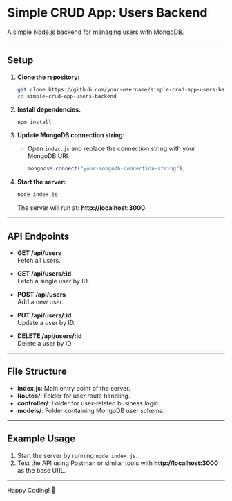 # Simple CRUD App: Users Backend

A simple Node.js backend for managing users with MongoDB.

---

## Setup

1. **Clone the repository:**
   ```bash
   git clone https://github.com/your-username/simple-crud-app-users-backend.git
   cd simple-crud-app-users-backend
   ```

2. **Install dependencies:**
   ```bash
   npm install
   ```

3. **Update MongoDB connection string:**
   - Open `index.js` and replace the connection string with your MongoDB URI:
     ```js
     mongoose.connect("your-mongodb-connection-string");
     ```

4. **Start the server:**
   ```bash
   node index.js
   ```
   The server will run at: **http://localhost:3000**

---

## API Endpoints

- **GET /api/users**  
  Fetch all users.

- **GET /api/users/:id**  
  Fetch a single user by ID.

- **POST /api/users**  
  Add a new user.

- **PUT /api/users/:id**  
  Update a user by ID.

- **DELETE /api/users/:id**  
  Delete a user by ID.

---

## File Structure

- **index.js**: Main entry point of the server.
- **Routes/**: Folder for user route handling.
- **controller/**: Folder for user-related business logic.
- **models/**: Folder containing MongoDB user schema.

---

## Example Usage

1. Start the server by running `node index.js`.
2. Test the API using Postman or similar tools with **http://localhost:3000** as the base URL.

---

Happy Coding! 🎉
